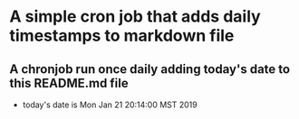 A simple cron job that adds daily timestamps to markdown file
============================================================
## A chronjob run once daily adding today's date to this README.md file
* today's date is Mon Jan 21 20:14:00 MST 2019
